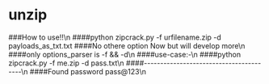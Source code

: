 # unzip
###How to use!!\n
####python zipcrack.py -f urfilename.zip -d payloads_as_txt.txt
####No othere option Now but will develop more\n
####only options_parser is -f && -d\n
####use-case:-\n
####python zipcrack.py -f me.zip -d pass.txt\n
####----------------------------------------\n
####Found password pass@123\n

